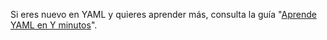 Si eres nuevo en YAML y quieres aprender más, consulta la guía "[Aprende YAML en Y minutos](https://learnxinyminutes.com/docs/yaml/)".

